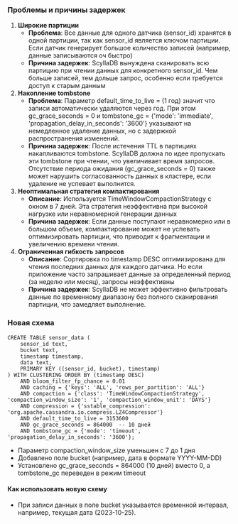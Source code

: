 ### Проблемы и причины задержек
1. **Широкие партиции**
    - **Проблема**: Все данные для одного датчика (sensor_id) хранятся в одной партиции, так как sensor_id является ключом партиции. Если датчик генерирует большое количество записей (например, данные записываются оч быстро)
    - **Причина задержек**: ScyllaDB вынуждена сканировать всю партицию при чтении данных для конкретного sensor_id. Чем больше записей, тем дольше запрос, особенно если требуется доступ к старым данным
2. **Накопление tombstone**
    - **Проблема**: Параметр default_time_to_live = (1 год) значит что записи автоматически удаляются через год. При этом gc_grace_seconds = 0 и tombstone_gc = {'mode': 'immediate', 'propagation_delay_in_seconds': '3600'} указывают на немедленное удаление данных, но с задержкой распространения изменений.
    - **Причина задержек**: После истечения TTL в партициях накапливаются tombstone. ScyllaDB должна по идее пропускать эти tombstone при чтении, что увеличивает время запросов. Отсутствие периода ожидания (gc_grace_seconds = 0) также может нарушить согласованность данных в кластере, если удаление не успевает выполнится.
3. **Неоптимальная стратегия компактирования**
    - **Описание**: Используется TimeWindowCompactionStrategy с окном в 7 дней. Эта стратегия неэффективна при высокой нагрузке или неравномерной генерации данных
    - **Причина задержек**: Если данные поступают неравномерно или в большом объеме, компактирование может не успевать оптимизировать партиции, что приводит к фрагментации и увеличению времени чтения.
4. **Ограниченная гибкость запросов**
    - **Описание**: Сортировка по timestamp DESC оптимизирована для чтения последних данных для каждого датчика. Но если приложение часто запрашивает данные за определенный период (за неделю или месяц), запросы неэффективны
    - **Причина задержек**: ScyllaDB не может эффективно фильтровать данные по временному диапазону без полного сканирования партиции, что замедляет выполнение.

### Новая схема

```cql
CREATE TABLE sensor_data (
    sensor_id text,
    bucket text,
    timestamp timestamp,
    data text,
    PRIMARY KEY ((sensor_id, bucket), timestamp)
) WITH CLUSTERING ORDER BY (timestamp DESC)
    AND bloom_filter_fp_chance = 0.01
    AND caching = {'keys': 'ALL', 'rows_per_partition': 'ALL'}
    AND compaction = {'class': 'TimeWindowCompactionStrategy', 'compaction_window_size': '1', 'compaction_window_unit': 'DAYS'}
    AND compression = {'sstable_compression': 'org.apache.cassandra.io.compress.LZ4Compressor'}
    AND default_time_to_live = 3153600
    AND gc_grace_seconds = 864000  -- 10 дней
    AND tombstone_gc = {'mode': 'timeout', 'propagation_delay_in_seconds': '3600'};
```

- Параметр compaction_window_size уменьшен с 7 до 1 дня
- Добавлено поле bucket (например, дата в формате YYYY-MM-DD)
- Установлено gc_grace_seconds = 864000 (10 дней) вместо 0, а tombstone_gc переведен в режим timeout

#### Как использовать новую схему
- При записи данных в поле bucket указывается временной интервал, например, текущая дата (2023-10-25).

